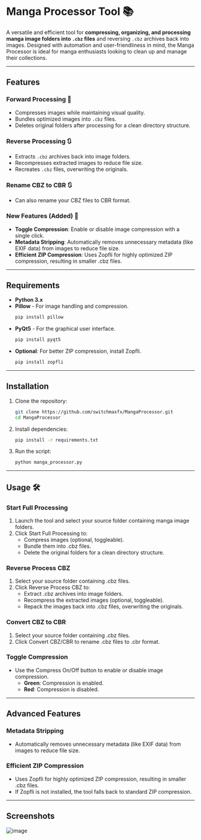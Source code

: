 # Manga Processor Tool 📚  

A versatile and efficient tool for **compressing, organizing, and processing manga image folders into `.cbz` files** and reversing `.cbz` archives back into images. Designed with automation and user-friendliness in mind, the Manga Processor is ideal for manga enthusiasts looking to clean up and manage their collections.  

---

## Features  

### Forward Processing 🔄  
- Compresses images while maintaining visual quality.  
- Bundles optimized images into `.cbz` files.  
- Deletes original folders after processing for a clean directory structure.  

### Reverse Processing 🔃  
- Extracts `.cbz` archives back into image folders.  
- Recompresses extracted images to reduce file size.  
- Recreates `.cbz` files, overwriting the originals.

### Rename CBZ to CBR 🔃  
- Can also rename your CBZ files to CBR format.

### New Features (Added) 🌟
- **Toggle Compression**: Enable or disable image compression with a single click.
- **Metadata Stripping**: Automatically removes unnecessary metadata (like EXIF data) from images to reduce file size.
- **Efficient ZIP Compression**: Uses Zopfli for highly optimized ZIP compression, resulting in smaller .cbz files.

---

## Requirements

- **Python 3.x**
- **Pillow** - For image handling and compression.
   ```bash
   pip install pillow
- **PyQt5** - For the graphical user interface.
   ```bash
   pip install pyqt5
- **Optional**: For better ZIP compression, install Zopfli.
   ```bash
   pip install zopfli

---

## Installation 

1. Clone the repository:
   ```bash
   git clone https://github.com/switchmaxfx/MangaProcessor.git
   cd MangaProcessor

2. Install dependencies:
   ```bash
   pip install -r requirements.txt

3. Run the script:
   ```bash
   python manga_processor.py

---

## **Usage** 🛠️  

### **Start Full Processing**

1. Launch the tool and select your source folder containing manga image folders.
2. Click Start Full Processing to:
   - Compress images (optional, toggleable).
   - Bundle them into .cbz files.
   - Delete the original folders for a clean directory structure.
  
### **Reverse Process CBZ**

1. Select your source folder containing .cbz files.
2. Click Reverse Process CBZ to:
   - Extract .cbz archives into image folders.
   - Recompress the extracted images (optional, toggleable).
   - Repack the images back into .cbz files, overwriting the originals.
  
### **Convert CBZ to CBR**

1. Select your source folder containing .cbz files.
2. Click Convert CBZ/CBR to rename .cbz files to .cbr format.

### **Toggle Compression**

- Use the Compress On/Off button to enable or disable image compression.
  - **Green**: Compression is enabled.
  - **Red**: Compression is disabled.

---

## **Advanced Features**

### **Metadata Stripping**
 - Automatically removes unnecessary metadata (like EXIF data) from images to reduce file size.

### **Efficient ZIP Compression**
 - Uses Zopfli for highly optimized ZIP compression, resulting in smaller .cbz files.
 - If Zopfli is not installed, the tool falls back to standard ZIP compression.

---

## **Screenshots**

![image](https://github.com/user-attachments/assets/90e016b6-6435-4b26-933b-8777e2222e54)

